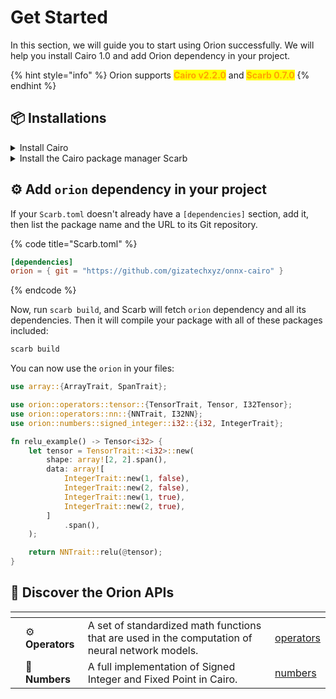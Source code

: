 # Get Started

In this section, we will guide you to start using Orion successfully. We will help you install Cairo 1.0 and add Orion dependency in your project.

{% hint style="info" %}
Orion supports <mark style="color:orange;">**Cairo v2.2.0**</mark> and <mark style="color:orange;">**Scarb 0.7.0**</mark>
{% endhint %}

## 📦 Installations

<details>

<summary>Install Cairo</summary>

**Step 1: Install Cairo**

There are different ways to install Cairo. Use the one that suits you best: [Cairo installer](https://cairo-book.github.io/ch01-01-installation.html).

**Step 2: Setup Language Server**

Install the Cairo 1 **VS Code Extension** for proper syntax highlighting and code navigation. Just follow the steps indicated [here](https://github.com/starkware-libs/cairo/blob/main/vscode-cairo/README.md).

</details>

<details>

<summary>Install the Cairo package manager Scarb</summary>

**Step 1: Install Scarb**

Follow the installation guide on the [Scarb's Website](https://docs.swmansion.com/scarb/download).

**Step 2: Create a new Scarb project**

Follow the instructions [here](https://docs.swmansion.com/scarb/docs/guides/creating-a-new-package) to start a new Scarb project.

</details>

## ⚙️ Add `orion` dependency in your project

If your `Scarb.toml` doesn't already have a `[dependencies]` section, add it, then list the package name and the URL to its Git repository.

{% code title="Scarb.toml" %}
```toml
[dependencies]
orion = { git = "https://github.com/gizatechxyz/onnx-cairo" }
```
{% endcode %}

Now, run `scarb build`, and Scarb will fetch `orion` dependency and all its dependencies. Then it will compile your package with all of these packages included:

```sh
scarb build
```

You can now use the `orion` in your files:

```rust
use array::{ArrayTrait, SpanTrait};

use orion::operators::tensor::{TensorTrait, Tensor, I32Tensor};
use orion::operators::nn::{NNTrait, I32NN};
use orion::numbers::signed_integer::i32::{i32, IntegerTrait};

fn relu_example() -> Tensor<i32> {
    let tensor = TensorTrait::<i32>::new(
        shape: array![2, 2].span(),
        data: array![
            IntegerTrait::new(1, false),
            IntegerTrait::new(2, false),
            IntegerTrait::new(1, true),
            IntegerTrait::new(2, true),
        ]
            .span(),
    );

    return NNTrait::relu(@tensor);
}
```

## 🔭 Discover the Orion APIs

<table data-view="cards"><thead><tr><th></th><th></th><th></th><th data-hidden data-card-target data-type="content-ref"></th></tr></thead><tbody><tr><td></td><td>⚙️ <strong>Operators</strong></td><td>A set of standardized math functions that are used in the computation of neural network models.</td><td><a href="operators/">operators</a></td></tr><tr><td></td><td>🔢 <strong>Numbers</strong></td><td>A full implementation of Signed Integer and Fixed Point in Cairo.</td><td><a href="numbers/">numbers</a></td></tr></tbody></table>
